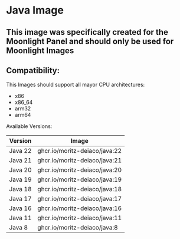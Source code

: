 # Java Image

## This image was specifically created for the Moonlight Panel and should only be used for Moonlight Images

## Compatibility:

This Images should support all mayor CPU architectures:

- x86
- x86_64
- arm32
- arm64

Available Versions:

| Version | Image                         |
| ------- | ----------------------------- |
| Java 22 | ghcr.io/moritz-deiaco/java:22 |
| Java 21 | ghcr.io/moritz-deiaco/java:21 |
| Java 20 | ghcr.io/moritz-deiaco/java:20 |
| Java 19 | ghcr.io/moritz-deiaco/java:19 |
| Java 18 | ghcr.io/moritz-deiaco/java:18 |
| Java 17 | ghcr.io/moritz-deiaco/java:17 |
| Java 16 | ghcr.io/moritz-deiaco/java:16 |
| Java 11 | ghcr.io/moritz-deiaco/java:11 |
| Java 8  | ghcr.io/moritz-deiaco/java:8  |
